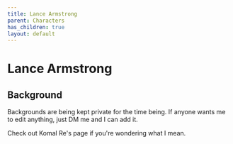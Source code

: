 ```yaml
---
title: Lance Armstrong
parent: Characters
has_children: true
layout: default
---
```


# Lance Armstrong

[//]: # (Image here?)

## Background
Backgrounds are being kept private for the time being. If anyone wants me to edit anything, just DM me and I can add it.

Check out Komal Re's page if you're wondering what I mean.
